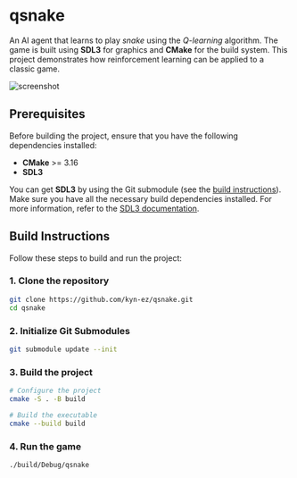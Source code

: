 # qsnake

An AI agent that learns to play *snake* using the *Q-learning* algorithm. The game is built using **SDL3** for graphics and **CMake** for the build system. This project demonstrates how reinforcement learning can be applied to a classic game.

![screenshot](https://github.com/user-attachments/assets/3043d173-6fa2-4bfd-9147-45c765d552b7)

## Prerequisites
Before building the project, ensure that you have the following dependencies installed:
- **CMake** >= 3.16
- **SDL3**

You can get **SDL3** by using the Git submodule (see the [build instructions](#build-instructions)). Make sure you have all the necessary build dependencies installed. For more information, refer to the [SDL3 documentation](https://github.com/libsdl-org/SDL/blob/main/docs).

## Build Instructions
Follow these steps to build and run the project:

### 1. Clone the repository

```bash
git clone https://github.com/kyn-ez/qsnake.git
cd qsnake
```

### 2. Initialize Git Submodules
```bash
git submodule update --init
```

### 3. Build the project
```bash
# Configure the project
cmake -S . -B build

# Build the executable
cmake --build build
```

### 4. Run the game
```bash
./build/Debug/qsnake
```
